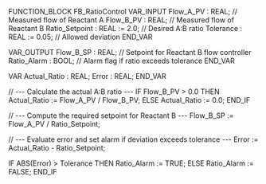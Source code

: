 FUNCTION_BLOCK FB_RatioControl
VAR_INPUT
    Flow_A_PV : REAL;         // Measured flow of Reactant A
    Flow_B_PV : REAL;         // Measured flow of Reactant B
    Ratio_Setpoint : REAL := 2.0;  // Desired A:B ratio
    Tolerance : REAL := 0.05; // Allowed deviation
END_VAR

VAR_OUTPUT
    Flow_B_SP : REAL;         // Setpoint for Reactant B flow controller
    Ratio_Alarm : BOOL;       // Alarm flag if ratio exceeds tolerance
END_VAR

VAR
    Actual_Ratio : REAL;
    Error : REAL;
END_VAR

// --- Calculate the actual A:B ratio ---
IF Flow_B_PV > 0.0 THEN
    Actual_Ratio := Flow_A_PV / Flow_B_PV;
ELSE
    Actual_Ratio := 0.0;
END_IF

// --- Compute the required setpoint for Reactant B ---
Flow_B_SP := Flow_A_PV / Ratio_Setpoint;

// --- Evaluate error and set alarm if deviation exceeds tolerance ---
Error := Actual_Ratio - Ratio_Setpoint;

IF ABS(Error) > Tolerance THEN
    Ratio_Alarm := TRUE;
ELSE
    Ratio_Alarm := FALSE;
END_IF
